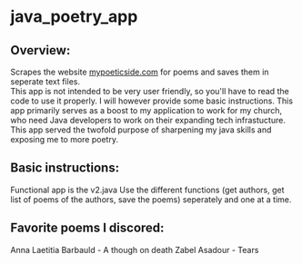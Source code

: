 # java_poetry_app

## Overview:
Scrapes the website [mypoeticside.com](https://mypoeticside.com) for poems and saves them in seperate text files.  
This app is not intended to be very user friendly, so you'll have to read the code to use it properly. I will however provide some basic instructions.
This app primarily serves as a boost to my application to work for my church, who need Java developers to work on their expanding tech infrastucture.
This app served the twofold purpose of sharpening my java skills and exposing me to more poetry.  

## Basic instructions:
Functional app is the v2.java
Use the different functions (get authors, get list of poems of the authors, save the poems) seperately and one at a time.

## Favorite poems I discored:
Anna Laetitia Barbauld - A though on death
Zabel Asadour - Tears
